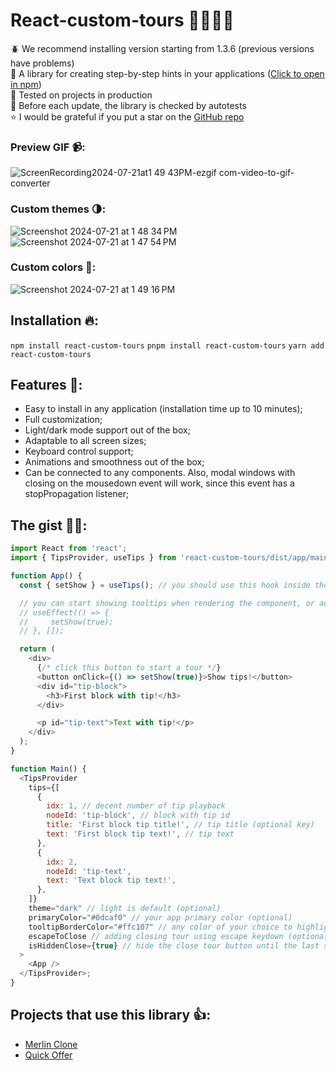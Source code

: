 # React-custom-tours 👩‍🏫🆘🔖

🪲 We recommend installing version starting from 1.3.6 (previous versions have problems) <br>
🎉 A library for creating step-by-step hints in your applications ([Click to open in npm](https://www.npmjs.com/package/react-custom-tours))<br>
🧪 Tested on projects in production <br>
🔧 Before each update, the library is checked by autotests <br>
⭐ I would be grateful if you put a star on the [GitHub repo](https://github.com/kdubasov/react-tours)

### Preview GIF 📹:

![ScreenRecording2024-07-21at1 49 43PM-ezgif com-video-to-gif-converter](https://github.com/user-attachments/assets/4af0b92a-922b-4903-ac29-1bbeee428476)

### Custom themes 🌗:

![Screenshot 2024-07-21 at 1 48 34 PM](https://github.com/user-attachments/assets/6219edf6-72b1-4224-ad01-b7cfcab67926)
![Screenshot 2024-07-21 at 1 47 54 PM](https://github.com/user-attachments/assets/7976574a-3a0c-470c-a8a0-f4354c7ab4ec)

### Custom colors 💅:

![Screenshot 2024-07-21 at 1 49 16 PM](https://github.com/user-attachments/assets/61d4318f-13a2-4473-8dd9-a8cec97d0160)

## Installation 🔥:

`npm install react-custom-tours`
`pnpm install react-custom-tours`
`yarn add react-custom-tours`

## Features 💫:

- Easy to install in any application (installation time up to 10 minutes);
- Full customization;
- Light/dark mode support out of the box;
- Adaptable to all screen sizes;
- Keyboard control support;
- Animations and smoothness out of the box;
- Can be connected to any components. Also, modal windows with closing on the mousedown event will work, since this event has a stopPropagation listener;

## The gist 👩‍💻:

```javascript
import React from 'react';
import { TipsProvider, useTips } from 'react-custom-tours/dist/app/main';

function App() {
  const { setShow } = useTips(); // you should use this hook inside the provider

  // you can start showing tooltips when rendering the component, or add playback conditions
  // useEffect(() => {
  //     setShow(true);
  // }, []);

  return (
    <div>
      {/* click this button to start a tour */}
      <button onClick={() => setShow(true)}>Show tips!</button>
      <div id="tip-block">
        <h3>First block with tip!</h3>
      </div>

      <p id="tip-text">Text with tip!</p>
    </div>
  );
}

function Main() {
  <TipsProvider
    tips={[
      {
        idx: 1, // decent number of tip playback
        nodeId: 'tip-block', // block with tip id
        title: 'First block tip title!', // tip title (optional key)
        text: 'First block tip text!', // tip text
      },
      {
        idx: 2,
        nodeId: 'tip-text',
        text: 'Text block tip text!',
      },
    ]}
    theme="dark" // light is default (optional)
    primaryColor="#0dcaf0" // your app primary color (optional)
    tooltipBorderColor="#ffc107" // any color of your choice to highlight the block outline (optional)
    escapeToClose // adding closing tour using escape keydown (optional)
    isHiddenClose={true} // hide the close tour button until the last step (optional, default = false) (added in v1.3.8)
  >
    <App />
  </TipsProvider>;
}
```

## Projects that use this library 👍:

- [Merlin Clone](https://merlinclone.com/ru)
- [Quick Offer](https://job-searcher.ru)
